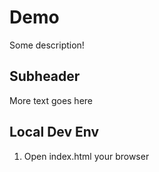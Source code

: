 # Demo

Some description!

## Subheader

More text goes here

## Local Dev Env

1. Open index.html your browser
